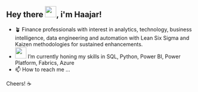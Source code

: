 ## Hey there <img src="https://github.com/TheDudeThatCode/TheDudeThatCode/blob/master/Assets/Hi.gif" width="30px">, i'm Haajar!

- 🪴 Finance professionals with interest in analytics, technology, business intelligence, data engineering and automation with Lean Six Sigma and Kaizen methodologies for sustained enhancements.
- <img src="https://github-production-user-asset-6210df.s3.amazonaws.com/51344005/276692264-9bfd8fba-9b7b-4f06-8b4e-0a44313e5baa.gif?X-Amz-Algorithm=AWS4-HMAC-SHA256&X-Amz-Credential=AKIAVCODYLSA53PQK4ZA%2F20231229%2Fus-east-1%2Fs3%2Faws4_request&X-Amz-Date=20231229T085853Z&X-Amz-Expires=300&X-Amz-Signature=9b560ee8d85c64f616bdf9e227dc25e6ae7ed3db98df0fe5414b56dacc7857b1&X-Amz-SignedHeaders=host&actor_id=150637830&key_id=0&repo_id=694738877" width="30px"> I’m currently honing my skills in SQL, Python, Power BI, Power Platform, Fabrics, Azure
- 📫 How to reach me ...

Cheers! ☕

<!---
haajarsed/haajarsed is a ✨ special ✨ repository because its `README.md` (this file) appears on your GitHub profile.
You can click the Preview link to take a look at your changes.
--->
